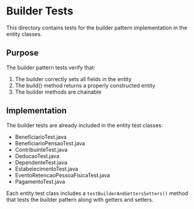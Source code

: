 # Builder Tests

This directory contains tests for the builder pattern implementation in the entity classes.

## Purpose

The builder pattern tests verify that:
1. The builder correctly sets all fields in the entity
2. The build() method returns a properly constructed entity
3. The builder methods are chainable

## Implementation

The builder tests are already included in the entity test classes:
- BeneficiarioTest.java
- BeneficiarioPensaoTest.java
- ContribuinteTest.java
- DeducaoTest.java
- DependenteTest.java
- EstabelecimentoTest.java
- EventoRetencaoPessoaFisicaTest.java
- PagamentoTest.java

Each entity test class includes a `testBuilderAndGettersSetters()` method that tests the builder pattern along with getters and setters.